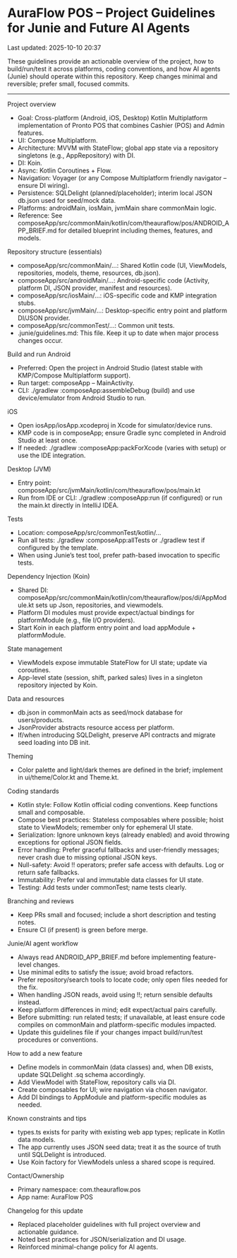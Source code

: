 # AuraFlow POS – Project Guidelines for Junie and Future AI Agents

Last updated: 2025-10-10 20:37

These guidelines provide an actionable overview of the project, how to build/run/test it across platforms, coding conventions, and how AI agents (Junie) should operate within this repository. Keep changes minimal and reversible; prefer small, focused commits.

---

Project overview
- Goal: Cross-platform (Android, iOS, Desktop) Kotlin Multiplatform implementation of Pronto POS that combines Cashier (POS) and Admin features.
- UI: Compose Multiplatform.
- Architecture: MVVM with StateFlow; global app state via a repository singletons (e.g., AppRepository) with DI.
- DI: Koin.
- Async: Kotlin Coroutines + Flow.
- Navigation: Voyager (or any Compose Multiplatform friendly navigator – ensure DI wiring).
- Persistence: SQLDelight (planned/placeholder); interim local JSON db.json used for seed/mock data.
- Platforms: androidMain, iosMain, jvmMain share commonMain logic.
- Reference: See composeApp/src/commonMain/kotlin/com/theauraflow/pos/ANDROID_APP_BRIEF.md for detailed blueprint including themes, features, and models.

Repository structure (essentials)
- composeApp/src/commonMain/...: Shared Kotlin code (UI, ViewModels, repositories, models, theme, resources, db.json).
- composeApp/src/androidMain/...: Android-specific code (Activity, platform DI, JSON provider, manifest and resources).
- composeApp/src/iosMain/...: iOS-specific code and KMP integration stubs.
- composeApp/src/jvmMain/...: Desktop-specific entry point and platform DI/JSON provider.
- composeApp/src/commonTest/...: Common unit tests.
- .junie/guidelines.md: This file. Keep it up to date when major process changes occur.

Build and run
Android
- Preferred: Open the project in Android Studio (latest stable with KMP/Compose Multiplatform support).
- Run target: composeApp – MainActivity.
- CLI: ./gradlew :composeApp:assembleDebug (build) and use device/emulator from Android Studio to run.

iOS
- Open iosApp/iosApp.xcodeproj in Xcode for simulator/device runs.
- KMP code is in composeApp; ensure Gradle sync completed in Android Studio at least once.
- If needed: ./gradlew :composeApp:packForXcode (varies with setup) or use the IDE integration.

Desktop (JVM)
- Entry point: composeApp/src/jvmMain/kotlin/com/theauraflow/pos/main.kt
- Run from IDE or CLI: ./gradlew :composeApp:run (if configured) or run the main.kt directly in IntelliJ IDEA.

Tests
- Location: composeApp/src/commonTest/kotlin/...
- Run all tests: ./gradlew :composeApp:allTests or ./gradlew test if configured by the template.
- When using Junie’s test tool, prefer path-based invocation to specific tests.

Dependency Injection (Koin)
- Shared DI: composeApp/src/commonMain/kotlin/com/theauraflow/pos/di/AppModule.kt sets up Json, repositories, and viewmodels.
- Platform DI modules must provide expect/actual bindings for platformModule (e.g., file I/O providers).
- Start Koin in each platform entry point and load appModule + platformModule.

State management
- ViewModels expose immutable StateFlow for UI state; update via coroutines.
- App-level state (session, shift, parked sales) lives in a singleton repository injected by Koin.

Data and resources
- db.json in commonMain acts as seed/mock database for users/products.
- JsonProvider abstracts resource access per platform.
- If/when introducing SQLDelight, preserve API contracts and migrate seed loading into DB init.

Theming
- Color palette and light/dark themes are defined in the brief; implement in ui/theme/Color.kt and Theme.kt.

Coding standards
- Kotlin style: Follow Kotlin official coding conventions. Keep functions small and composable.
- Compose best practices: Stateless composables where possible; hoist state to ViewModels; remember only for ephemeral UI state.
- Serialization: Ignore unknown keys (already enabled) and avoid throwing exceptions for optional JSON fields.
- Error handling: Prefer graceful fallbacks and user-friendly messages; never crash due to missing optional JSON keys.
- Null-safety: Avoid !! operators; prefer safe access with defaults. Log or return safe fallbacks.
- Immutability: Prefer val and immutable data classes for UI state.
- Testing: Add tests under commonTest; name tests clearly.

Branching and reviews
- Keep PRs small and focused; include a short description and testing notes.
- Ensure CI (if present) is green before merge.

Junie/AI agent workflow
- Always read ANDROID_APP_BRIEF.md before implementing feature-level changes.
- Use minimal edits to satisfy the issue; avoid broad refactors.
- Prefer repository/search tools to locate code; only open files needed for the fix.
- When handling JSON reads, avoid using !!; return sensible defaults instead.
- Keep platform differences in mind; edit expect/actual pairs carefully.
- Before submitting: run related tests; if unavailable, at least ensure code compiles on commonMain and platform-specific modules impacted.
- Update this guidelines file if your changes impact build/run/test procedures or conventions.

How to add a new feature
- Define models in commonMain (data classes) and, when DB exists, update SQLDelight .sq schema accordingly.
- Add ViewModel with StateFlow, repository calls via DI.
- Create composables for UI; wire navigation via chosen navigator.
- Add DI bindings to AppModule and platform-specific modules as needed.

Known constraints and tips
- types.ts exists for parity with existing web app types; replicate in Kotlin data models.
- The app currently uses JSON seed data; treat it as the source of truth until SQLDelight is introduced.
- Use Koin factory for ViewModels unless a shared scope is required.

Contact/Ownership
- Primary namespace: com.theauraflow.pos
- App name: AuraFlow POS

Changelog for this update
- Replaced placeholder guidelines with full project overview and actionable guidance.
- Noted best practices for JSON/serialization and DI usage.
- Reinforced minimal-change policy for AI agents.
